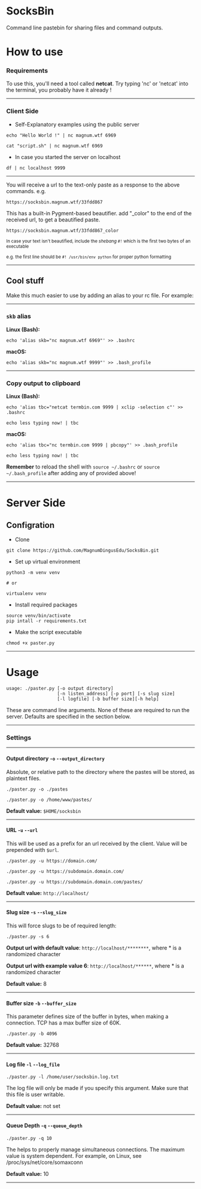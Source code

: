 SocksBin
=====

Command line pastebin for sharing files and command outputs.

# How to use

### Requirements
To use this, you'll need a tool called **netcat**. Try typing 'nc' or 'netcat' into the terminal, you probably have it already !

_________
### Client Side

* Self-Explanatory examples using the public server


```
echo "Hello World !" | nc magnum.wtf 6969
```

```
cat "script.sh" | nc magnum.wtf 6969
```

* In case you started the server on localhost


```
df | nc localhost 9999
```

____

You will receive a url to the text-only paste as a response to the above commands. e.g.

```
https://socksbin.magnum.wtf/33fdd867
```

This has a built-in Pygment-based beautifier. add "_color" to the end of the received url, to get a beautified paste.

```
https://socksbin.magnum.wtf/33fdd867_color
```

<sup>In case your text isn't beautified, include the *shebang* `#!` which is the first two bytes of an executable</sup>

<sup> e.g. the first line should be `#! /usr/bin/env python` for proper python formatting</sup>

-------------------------------------------------------------------------------

## Cool stuff

Make this much easier to use by adding an alias to your rc file. For example:

-------------------------------------------------------------------------------

### `skb` alias

__Linux (Bash):__

```
echo 'alias skb="nc magnum.wtf 6969"' >> .bashrc
```


__macOS:__

```
echo 'alias skb="nc magnum.wtf 9999"' >> .bash_profile
```

-------------------------------------------------------------------------------

### Copy output to clipboard

__Linux (Bash):__
```
echo 'alias tbc="netcat termbin.com 9999 | xclip -selection c"' >> .bashrc
```

```
echo less typing now! | tbc
```

__macOS:__

```
echo 'alias tbc="nc termbin.com 9999 | pbcopy"' >> .bash_profile
```

```
echo less typing now! | tbc
```

__Remember__ to reload the shell with `source ~/.bashrc` or `source ~/.bash_profile` after adding any of provided above!

-------------------------------------------------------------------------------


# Server Side 

## Configration

* Clone

```
git clone https://github.com/MagnumDingusEdu/SocksBin.git
```

* Set up virtual environment

```
python3 -m venv venv

# or 

virtualenv venv
```

* Install required packages

```
source venv/bin/activate
pip intall -r requirements.txt
```

* Make the script executable

```
chmod +x paster.py
```

_____________________________________________

# Usage

```
usage: ./paster.py [-o output directory]
                   [-n listen_address] [-p port] [-s slug size]
                   [-l logfile] [-b buffer size][-h help]
```

These are command line arguments. None of these are required to run the server. Defaults are specified in the section below.

_____________________________________________


### Settings

-------------------------------------------------------------------------------

#### Output directory `-o` `--output_directory`

Absolute, or relative path to the directory where the pastes will be stored, as plaintext files.

```
./paster.py -o ./pastes
```

```
./paster.py -o /home/www/pastes/
```

__Default value:__ `$HOME/socksbin`

-------------------------------------------------------------------------------

#### URL `-u` `--url`

This will be used as a prefix for an url received by the client.
Value will be prepended with `$url`.

```
./paster.py -u https://domain.com/
```

```
./paster.py -u https://subdomain.domain.com/
```

```
./paster.py -u https://subdomain.domain.com/pastes/
```

__Default value:__ `http://localhost/`

-------------------------------------------------------------------------------

#### Slug size `-s` `--slug_size`

This will force slugs to be of required length:

```
./paster.py -s 6
```

__Output url with default value__: `http://localhost/********`,
where * is a randomized character

__Output url with example value 6__: `http://localhost/******`,
where * is a randomized character

__Default value:__ 8


-------------------------------------------------------------------------------

#### Buffer size `-b` `--buffer_size`

This parameter defines size of the buffer in bytes, when making a connection.
TCP has a max buffer size of 60K.
```
./paster.py -b 4096
```

__Default value:__ 32768

-------------------------------------------------------------------------------

#### Log file `-l` `--log_file`

```
./paster.py -l /home/user/socksbin.log.txt
```

The log file will only be made if you specify this argument. Make sure that this file is user writable.

__Default value:__ not set


-------------------------------------------------------------------------------

#### Queue Depth `-q` `--queue_depth`

```
./paster.py -q 10
```

The helps to properly manage simultaneous connections. The maximum value is system dependent. For example, on Linux, see /proc/sys/net/core/somaxconn

__Default value:__ 10

------------------------------------------------------------------------------





